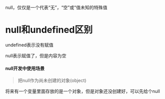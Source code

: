 null，仅仅是一个代表“无”，“空”或“值未知的特殊值

# null和undefined区别

undefined表示没有赋值

null表示赋值了，但是内容为空

#### null开发中使用场景

> 把null作为尚未创建的对象(object)

将来有一个变量里面存放的是一个对象，但是对象还没创建好，可以先给个null